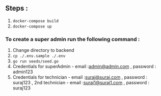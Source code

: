 ## Steps :
1. `docker-compose build`
2. `docker-compose up`
###  To create a super admin run the following command :
1. Change directory to backend
2. `cp ./.env.sample ./.env`       
3. `go run seeds/seed.go`
4. Credentials for superAdmin - email :admin@admin.com , password : admin123
5. Credentials for technician - email :suraj@suraj.com , password : suraj123 , 2nd technician - email :suraj1@suraj1.com , password : suraj123
